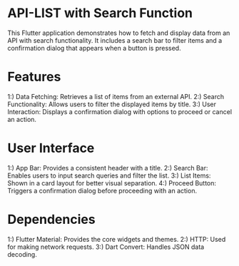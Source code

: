 # API-LIST with Search Function

This Flutter application demonstrates how to fetch and display data from an API with search functionality. It includes a search bar to filter items and a confirmation dialog that appears when a button is pressed.

# Features
1:) Data Fetching: Retrieves a list of items from an external API.
2:) Search Functionality: Allows users to filter the displayed items by title.
3:) User Interaction: Displays a confirmation dialog with options to proceed or cancel an action.

# User Interface
1:) App Bar: Provides a consistent header with a title.
2:) Search Bar: Enables users to input search queries and filter the list.
3:) List Items: Shown in a card layout for better visual separation.
4:) Proceed Button: Triggers a confirmation dialog before proceeding with an action.

# Dependencies
1:) Flutter Material: Provides the core widgets and themes.
2:) HTTP: Used for making network requests.
3:) Dart Convert: Handles JSON data decoding.
